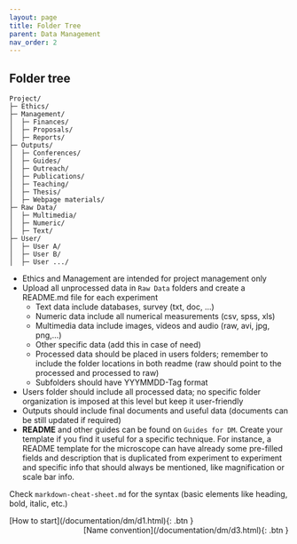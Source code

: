 ```yaml
---
layout: page
title: Folder Tree
parent: Data Management
nav_order: 2
---
```


## Folder tree

```
Project/
├─ Ethics/
├─ Management/
│  ├─ Finances/
│  ├─ Proposals/
│  ├─ Reports/
├─ Outputs/
│  ├─ Conferences/
│  ├─ Guides/
│  ├─ Outreach/
│  ├─ Publications/
│  ├─ Teaching/
│  ├─ Thesis/
│  ├─ Webpage materials/
├─ Raw Data/
│  ├─ Multimedia/
│  ├─ Numeric/
│  ├─ Text/
├─ User/
│  ├─ User A/
│  ├─ User B/
│  ├─ User .../
```

- Ethics and Management are intended for project management only
- Upload all unprocessed data in `Raw Data` folders and create a README.md file for each experiment
	- Text data include databases, survey (txt, doc, ...)
	- Numeric data include all numerical measurements (csv, spss, xls)
	- Multimedia data include images, videos and audio (raw, avi, jpg, png,...)
	- Other specific data (add this in case of need)
	- Processed data should be placed in users folders; remember to include the folder locations in both readme (raw should point to the processed and processed to raw)
	- Subfolders should have YYYMMDD-Tag format
- Users folder should include all processed data; no specific folder organization is imposed at this level but keep it user-friendly
- Outputs should include final documents and useful data (documents can be still updated if required)
- **README** and other guides can be found on `Guides for DM`. Create your template if you find it useful for a specific technique.
For instance, a README template for the microscope can have already some pre-filled fields and description that is duplicated from experiment to experiment and specific info that should always be mentioned, like magnification or scale bar info.

Check `markdown-cheat-sheet.md` for the syntax (basic elements like heading, bold, italic, etc.)

<span class="fs-3">
[How to start](/documentation/dm/d1.html){: .btn }
</span>
<span class="fs-3" style="float: right;">
[Name convention](/documentation/dm/d3.html){: .btn }
</span>